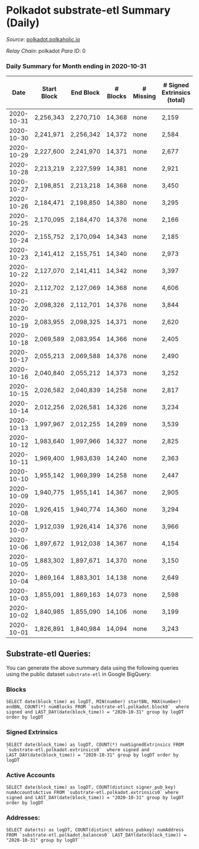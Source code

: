 # Polkadot substrate-etl Summary (Daily)

_Source_: [polkadot.polkaholic.io](https://polkadot.polkaholic.io)

*Relay Chain*: polkadot
*Para ID*: 0



### Daily Summary for Month ending in 2020-10-31


| Date | Start Block | End Block | # Blocks | # Missing | # Signed Extrinsics (total) | # Active Accounts | # Addresses with Balances | # Events | # Transfers | # XCM Transfers In | # XCM Transfers Out |
| ---- | ----------- | --------- | -------- | --------- | --------------------------- | ----------------- | ------------------------- | -------- | ----------- | ------------------ | ------------------- |
| 2020-10-31 | 2,256,343 | 2,270,710 | 14,368 | none | 2,159 | 933 | 41,455 | 38,798 | 1,532 ($125,947,306) |   |   |
| 2020-10-30 | 2,241,971 | 2,256,342 | 14,372 | none | 2,584 | 1,090 |  | 41,389 | 2,083 ($314,327,891) |   |   |
| 2020-10-29 | 2,227,600 | 2,241,970 | 14,371 | none | 2,677 | 1,157 |  | 43,627 | 2,217 ($255,953,797) |   |   |
| 2020-10-28 | 2,213,219 | 2,227,599 | 14,381 | none | 2,921 | 1,212 |  | 42,296 | 2,286 ($277,210,534) |   |   |
| 2020-10-27 | 2,198,851 | 2,213,218 | 14,368 | none | 3,450 | 1,478 |  | 46,120 | 2,723 ($405,415,816) |   |   |
| 2020-10-26 | 2,184,471 | 2,198,850 | 14,380 | none | 3,295 | 1,425 |  | 45,757 | 2,504 ($283,550,044) |   |   |
| 2020-10-25 | 2,170,095 | 2,184,470 | 14,376 | none | 2,166 | 918 |  | 39,642 | 1,668 ($140,332,740) |   |   |
| 2020-10-24 | 2,155,752 | 2,170,094 | 14,343 | none | 2,185 | 964 |  | 39,433 | 1,573 ($288,728,157) |   |   |
| 2020-10-23 | 2,141,412 | 2,155,751 | 14,340 | none | 2,973 | 1,259 |  | 43,439 | 2,308 ($1,489,527,181) |   |   |
| 2020-10-22 | 2,127,070 | 2,141,411 | 14,342 | none | 3,397 | 1,454 |  | 47,916 | 2,751 ($314,745,332) |   |   |
| 2020-10-21 | 2,112,702 | 2,127,069 | 14,368 | none | 4,606 | 2,180 |  | 53,789 | 3,906 ($483,046,271) |   |   |
| 2020-10-20 | 2,098,326 | 2,112,701 | 14,376 | none | 3,844 | 1,403 |  | 48,259 | 3,246 ($529,404,656) |   |   |
| 2020-10-19 | 2,083,955 | 2,098,325 | 14,371 | none | 2,620 | 1,126 |  | 41,419 | 1,819 ($174,868,638) |   |   |
| 2020-10-18 | 2,069,589 | 2,083,954 | 14,366 | none | 2,405 | 1,032 |  | 40,872 | 1,736 ($119,187,931) |   |   |
| 2020-10-17 | 2,055,213 | 2,069,588 | 14,376 | none | 2,490 | 1,007 |  | 40,449 | 1,721 ($157,463,626) |   |   |
| 2020-10-16 | 2,040,840 | 2,055,212 | 14,373 | none | 3,252 | 1,268 |  | 45,168 | 2,702 ($244,128,643) |   |   |
| 2020-10-15 | 2,026,582 | 2,040,839 | 14,258 | none | 2,817 | 1,199 |  | 44,893 | 2,004 ($189,120,096) |   |   |
| 2020-10-14 | 2,012,256 | 2,026,581 | 14,326 | none | 3,234 | 1,126 |  | 41,578 | 1,805 ($173,034,986) |   |   |
| 2020-10-13 | 1,997,967 | 2,012,255 | 14,289 | none | 3,539 | 1,329 |  | 43,134 | 1,659 ($93,833,606) |   |   |
| 2020-10-12 | 1,983,640 | 1,997,966 | 14,327 | none | 2,825 | 1,218 |  | 56,785 | 1,969 ($139,667,907) |   |   |
| 2020-10-11 | 1,969,400 | 1,983,639 | 14,240 | none | 2,363 | 972 |  | 52,701 | 1,420 ($107,163,122) |   |   |
| 2020-10-10 | 1,955,142 | 1,969,399 | 14,258 | none | 2,447 | 1,075 |  | 38,546 | 1,727 ($195,045,694) |   |   |
| 2020-10-09 | 1,940,775 | 1,955,141 | 14,367 | none | 2,905 | 1,306 |  | 43,309 | 2,028 ($173,006,052) |   |   |
| 2020-10-08 | 1,926,415 | 1,940,774 | 14,360 | none | 3,294 | 1,388 |  | 43,881 | 2,481 ($290,167,332) |   |   |
| 2020-10-07 | 1,912,039 | 1,926,414 | 14,376 | none | 3,966 | 1,651 |  | 48,357 | 3,524 ($343,545,351) |   |   |
| 2020-10-06 | 1,897,672 | 1,912,038 | 14,367 | none | 4,154 | 1,523 |  | 47,519 | 3,355 ($347,596,000) |   |   |
| 2020-10-05 | 1,883,302 | 1,897,671 | 14,370 | none | 3,150 | 1,411 |  | 43,700 | 2,477 ($162,551,420) |   |   |
| 2020-10-04 | 1,869,164 | 1,883,301 | 14,138 | none | 2,649 | 1,141 |  | 40,026 | 1,924 ($116,318,766) |   |   |
| 2020-10-03 | 1,855,091 | 1,869,163 | 14,073 | none | 2,598 | 1,151 |  | 40,181 | 1,844 ($136,562,320) |   |   |
| 2020-10-02 | 1,840,985 | 1,855,090 | 14,106 | none | 3,199 | 1,430 |  | 43,981 | 2,467 ($194,817,975) |   |   |
| 2020-10-01 | 1,826,891 | 1,840,984 | 14,094 | none | 3,243 | 1,417 |  | 42,390 | 2,275 ($167,242,627) |   |   |

## Substrate-etl Queries:
You can generate the above summary data using the following queries using the public dataset `substrate-etl` in Google BigQuery:


### Blocks
```
SELECT date(block_time) as logDT, MIN(number) startBN, MAX(number) endBN, COUNT(*) numBlocks FROM `substrate-etl.polkadot.block0`  where signed and LAST_DAY(date(block_time)) = "2020-10-31" group by logDT order by logDT
```


### Signed Extrinsics
```
SELECT date(block_time) as logDT, COUNT(*) numSignedExtrinsics FROM `substrate-etl.polkadot.extrinsics0`  where signed and LAST_DAY(date(block_time)) = "2020-10-31" group by logDT order by logDT
```


### Active Accounts
```
SELECT date(block_time) as logDT, COUNT(distinct signer_pub_key) numAccountsActive FROM `substrate-etl.polkadot.extrinsics0` where signed and LAST_DAY(date(block_time)) = "2020-10-31" group by logDT order by logDT
```


### Addresses:
```
SELECT date(ts) as logDT, COUNT(distinct address_pubkey) numAddress FROM `substrate-etl.polkadot.balances0` LAST_DAY(date(block_time)) = "2020-10-31" group by logDT```

